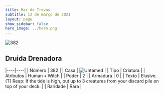 ```yaml
---
title: Mar de Trevas
subtitle: 12 de março de 2021
layout: page
show_sidebar: false
hero_image: ../hero.png
---
```


![382](https://cdn.keyforgegame.com/media/card_front/pt/496_382_75476X4RC953_pt.png)

## Druida Drenadora

|----|----|
| Número | 382 |
| Casa | ![Untamed](https://archonarcana.com/images/thumb/b/bd/Untamed.png/22px-Untamed.png "Indomados") |
| Tipo | Criatura |
| Atributos | Human • Witch |
| Poder | 2 |
| Armadura | 0 |
| Texto | Elusive.  (T) Reap: If the tide is high, put up to 3 creatures from your discard pile on top of your deck. |
| Raridade | Rara |

